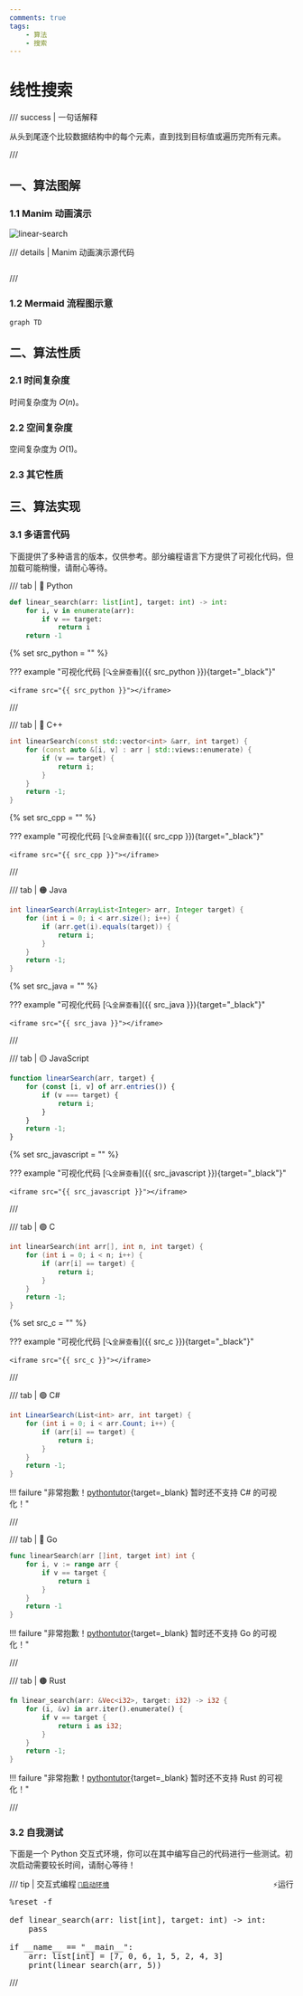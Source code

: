```yaml
---
comments: true
tags:
    - 算法
    - 搜索
---
```


# 线性搜索

/// success | 一句话解释

从头到尾逐个比较数据结构中的每个元素，直到找到目标值或遍历完所有元素​​。

///

## 一、算法图解

### 1.1 Manim 动画演示

![linear-search](./linear-search.webp)

/// details | Manim 动画演示源代码

```python { .limit linenums="0" }
```

///

### 1.2 Mermaid 流程图示意

```mermaid
graph TD
```

## 二、算法性质

### 2.1 时间复杂度

时间复杂度为 $O(n)$。

### 2.2 空间复杂度

空间复杂度为 $O(1)$。

### 2.3 其它性质

## 三、算法实现

### 3.1 多语言代码

下面提供了多种语言的版本，仅供参考。部分编程语言下方提供了可视化代码，但加载可能稍慢，请耐心等待。

/// tab | 🔵 Python

```python
def linear_search(arr: list[int], target: int) -> int:
    for i, v in enumerate(arr):
        if v == target:
            return i
    return -1
```

{% set src_python = "" %}

??? example "可视化代码 [`🔍全屏查看`]({{ src_python }}){target="_black"}"

    <iframe src="{{ src_python }}"></iframe>

///

/// tab | 🔴 C++

```cpp
int linearSearch(const std::vector<int> &arr, int target) {
    for (const auto &[i, v] : arr | std::views::enumerate) {
        if (v == target) {
            return i;
        }
    }
    return -1;
}
```

{% set src_cpp = "" %}

??? example "可视化代码 [`🔍全屏查看`]({{ src_cpp }}){target="_black"}"

    <iframe src="{{ src_cpp }}"></iframe>

///

/// tab | 🟠 Java

```java
int linearSearch(ArrayList<Integer> arr, Integer target) {
    for (int i = 0; i < arr.size(); i++) {
        if (arr.get(i).equals(target)) {
            return i;
        }
    }
    return -1;
}
```

{% set src_java = "" %}

??? example "可视化代码 [`🔍全屏查看`]({{ src_java }}){target="_black"}"

    <iframe src="{{ src_java }}"></iframe>

///

/// tab | 🟡 JavaScript

```javascript
function linearSearch(arr, target) {
    for (const [i, v] of arr.entries()) {
        if (v === target) {
            return i;
        }
    }
    return -1;
}
```

{% set src_javascript = "" %}

??? example "可视化代码 [`🔍全屏查看`]({{ src_javascript }}){target="_black"}"

    <iframe src="{{ src_javascript }}"></iframe>

///

/// tab | 🟣 C

```c
int linearSearch(int arr[], int n, int target) {
    for (int i = 0; i < n; i++) {
        if (arr[i] == target) {
            return i;
        }
    }
    return -1;
}
```

{% set src_c = "" %}

??? example "可视化代码 [`🔍全屏查看`]({{ src_c }}){target="_black"}"

    <iframe src="{{ src_c }}"></iframe>

///

/// tab | 🟢 C#

```csharp
int LinearSearch(List<int> arr, int target) {
    for (int i = 0; i < arr.Count; i++) {
        if (arr[i] == target) {
            return i;
        }
    }
    return -1;
}
```

!!! failure "非常抱歉！[pythontutor](https://pythontutor.com/){target=_blank} 暂时还不支持 C# 的可视化！"

///

/// tab | 🔵 Go

```go
func linearSearch(arr []int, target int) int {
    for i, v := range arr {
        if v == target {
            return i
        }
    }
    return -1
}
```

!!! failure "非常抱歉！[pythontutor](https://pythontutor.com/){target=_blank} 暂时还不支持 Go 的可视化！"

///

/// tab | 🟤 Rust

```rust
fn linear_search(arr: &Vec<i32>, target: i32) -> i32 {
    for (i, &v) in arr.iter().enumerate() {
        if v == target {
            return i as i32;
        }
    }
    return -1;
}
```

!!! failure "非常抱歉！[pythontutor](https://pythontutor.com/){target=_blank} 暂时还不支持 Rust 的可视化！"

///

### 3.2 自我测试

下面是一个 Python 交互式环境，你可以在其中编写自己的代码进行一些测试。初次启动需要较长时间，请耐心等待！

/// tip | 交互式编程 [`🚀启动环境`](javascript:void(activate())) [<kbd style="float:right">⚡运行</kbd>](javascript:void(run()))

<div class="thebe-status"></div>

<pre data-executable>
%reset -f

def linear_search(arr: list[int], target: int) -> int:
    pass

if __name__ == "__main__":
    arr: list[int] = [7, 0, 6, 1, 5, 2, 4, 3]
    print(linear_search(arr, 5))
</pre>

///
